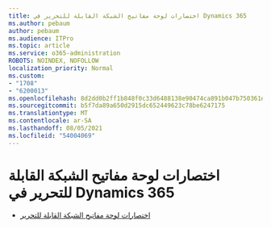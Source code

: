 ```yaml
---
title: اختصارات لوحة مفاتيح الشبكة القابلة للتحرير في Dynamics 365
ms.author: pebaum
author: pebaum
ms.audience: ITPro
ms.topic: article
ms.service: o365-administration
ROBOTS: NOINDEX, NOFOLLOW
localization_priority: Normal
ms.custom:
- "1708"
- "6200013"
ms.openlocfilehash: 8d2dd0b2ff1b848f0c33d6488138e90474ca891b047b750361ea509ddc5f535f
ms.sourcegitcommit: b5f7da89a650d2915dc652449623c78be6247175
ms.translationtype: MT
ms.contentlocale: ar-SA
ms.lasthandoff: 08/05/2021
ms.locfileid: "54004069"
---
```

# <a name="dynamics-365-editable-grid-keyboard-shortcuts"></a>اختصارات لوحة مفاتيح الشبكة القابلة للتحرير في Dynamics 365

* [اختصارات لوحة مفاتيح الشبكة القابلة للتحرير](https://docs.microsoft.com/dynamics365/customer-engagement/basics/keyboard-shortcuts#editable-grids-views)
